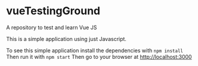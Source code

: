 # vueTestingGround

A repository to test and learn Vue JS

This is a simple application using just Javascript.

To see this simple application install the dependencies with `npm install`
Then run it with `npm start`
Then go to your browser at <http://localhost:3000>

